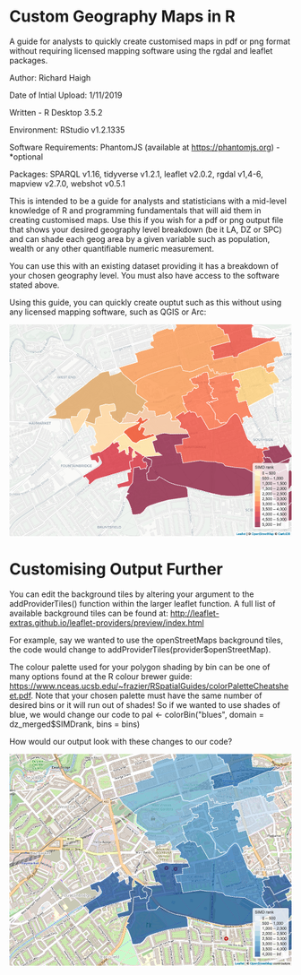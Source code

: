 # Custom Geography Maps in R
A guide for analysts to quickly create customised maps in pdf or png format without requiring licensed mapping software using the rgdal and leaflet packages. 

Author: Richard Haigh

Date of Intial Upload: 1/11/2019

Written - R Desktop 3.5.2

Environment: RStudio v1.2.1335

Software Requirements: PhantomJS (available at https://phantomjs.org) - *optional

Packages:
SPARQL v1.16, tidyverse v1.2.1, leaflet v2.0.2, rgdal v1,4-6, mapview v2.7.0, webshot v0.5.1

This is intended to be a guide for analysts and statisticians with a mid-level knowledge of R and programming fundamentals
that will aid them in creating customised maps. Use this if you wish for a pdf or png output file that shows your desired 
geography level breakdown (be it LA, DZ or SPC) and can shade each geog area by a given variable such as population, wealth 
or any other quantifiable numeric measurement. 

You can use this with an existing dataset providing it has a breakdown of your chosen geography level. You must also have access to the software stated above. 

Using this guide, you can quickly create ouptut such as this without using any licensed mapping software, such as QGIS or Arc:

![Example simple output](./Rplot.png)

# Customising Output Further

You can edit the background tiles by altering your argument to the addProviderTiles() function within the larger leaflet function. A full list of available background tiles can be found at: http://leaflet-extras.github.io/leaflet-providers/preview/index.html

For example, say we wanted to use the openStreetMaps background tiles, the code would change to addProviderTiles(provider$openStreetMap). 

The colour palette used for your polygon shading by bin can be one of many options found at the R colour brewer guide: https://www.nceas.ucsb.edu/~frazier/RSpatialGuides/colorPaletteCheatsheet.pdf. Note that your chosen palette must have the same number of desired bins or it will run out of shades! So if we wanted to use shades of blue, we would change our code to pal <- colorBin("blues", domain = dz_merged$SIMDrank, bins = bins)

How would our output look with these changes to our code? 

![Example simple output](./Rplot2.png)
